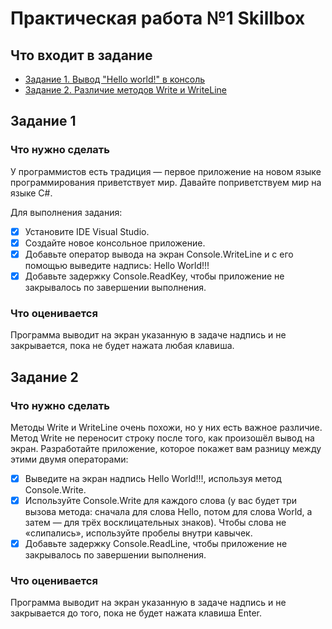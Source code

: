 # Практическая работа №1 Skillbox
## Что входит в задание
* [Задание 1. Вывод "Hello world!" в консоль](https://github.com/QuiShimo/sb-homework01/edit/master/README.md#задание-1)
* [Задание 2. Различие методов Write и WriteLine](https://github.com/QuiShimo/sb-homework01/edit/master/README.md#задание-2)

## Задание 1

### Что нужно сделать
У программистов есть традиция — первое приложение на новом языке программирования приветствует мир. Давайте поприветствуем мир на языке C#.

Для выполнения задания: 
- [x] Установите IDE Visual Studio. 
- [x] Создайте новое консольное приложение.
- [x] Добавьте оператор вывода на экран Console.WriteLine и с его помощью выведите надпись: Hello World!!!
- [x] Добавьте задержку Console.ReadKey, чтобы приложение не закрывалось по завершении выполнения.

### Что оценивается
Программа выводит на экран указанную в задаче надпись и не закрывается, пока не будет нажата любая клавиша.

## Задание 2

### Что нужно сделать
Методы Write и WriteLine очень похожи, но у них есть важное различие. Метод Write не переносит строку после того, как произошёл вывод на экран. Разработайте приложение, которое покажет вам разницу между этими двумя операторами:

- [x] Выведите на экран надпись Hello World!!!, используя метод Console.Write. 
- [x] Используйте Console.Write для каждого слова (у вас будет три вызова метода: сначала для слова Hello, потом для слова World, а затем — для трёх восклицательных знаков). Чтобы слова не «слипались», используйте пробелы внутри кавычек.
- [x] Добавьте задержку Console.ReadLine, чтобы приложение не закрывалось по завершении выполнения.

### Что оценивается
Программа выводит на экран указанную в задаче надпись и не закрывается до того, пока не будет нажата клавиша Enter.
